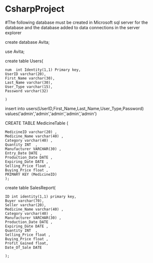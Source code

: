 # CsharpProject
#The following database must be created in Microsoft sql server for the database and the database added to data connections in the server explorer

create database Avita;

use Avita;

create table Users(

	num  int Identity(1,1) Primary key,
	UserID varchar(20),
	First_Name varchar(30),
	Last_Name varchar(30),
	User_Type varchar(15),
	Password varchar(32)
	
	)
	
insert into users(UserID,First_Name,Last_Name,User_Type,Password)
	values('admin','admin','admin','admin','admin')
	
	
CREATE TABLE MedicineTable (

	MedicineID varchar(20) ,
	Medicine_Name varchar(40) , 
	Category varchar(40) ,
	Quantity INT  ,
	Manufacturer VARCHAR(30) ,
	Entry_Date DATE , 
	Production_Date DATE ,
	Expiring_Date DATE , 
	Selling_Price float ,
	Buying_Price float , 
	PRIMARY KEY (MedicineID)
	);  
	
	
create table SalesReport(

	ID int identity(1,1) primary key,
	Buyer varchar(70),
	Seller varchar(20),
	Medicine_Name varchar(40) , 
	Category varchar(40) , 
	Manufacturer VARCHAR(30) ,
	Production_Date DATE ,
	Expiring_Date DATE , 
	Quantity INT  ,
	Selling_Price float ,
	Buying_Price float ,	
	Profit_Gained float,
	Date_Of_Sale DATE
	
	);
